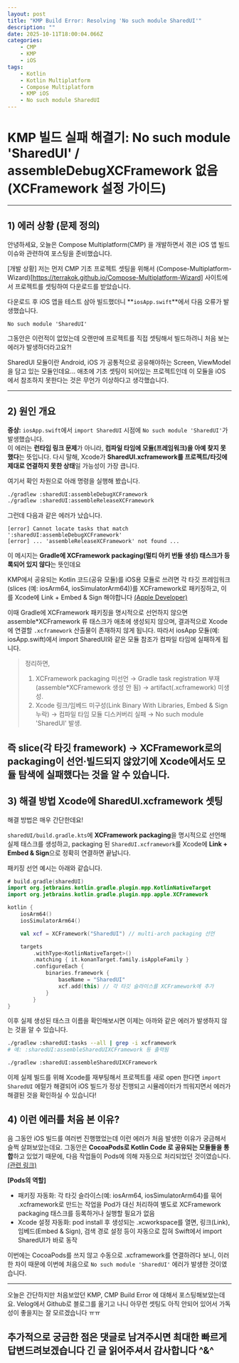 ```yaml
---
layout: post
title: "KMP Build Error: Resolving 'No such module SharedUI'"
description: ""
date: 2025-10-11T18:00:04.066Z
categories:
    - CMP
    - KMP
    - iOS
tags:
    - Kotlin
    - Kotlin Multiplatform
    - Compose Multiplatform
    - KMP iOS
    - No such module SharedUI
---
```


# KMP 빌드 실패 해결기: **No such module 'SharedUI'** / **assembleDebugXCFramework 없음** (XCFramework 설정 가이드)

---

## 1) 에러 상황 (문제 정의)

안녕하세요, 오늘은 Compose Multiplatform(CMP) 을 개발하면서 겪은 iOS 앱 빌드 이슈와 관련하여 포스팅을 준비했습니다.

[개발 상황]
저는 먼저 CMP 기초 프로젝트 셋팅을 위해서 (Compose-Multiplatform-Wizard)[https://terrakok.github.io/Compose-Multiplatform-Wizard] 사이트에서 프로젝트를 셋팅하여 다운로드를 받았습니다.

다운로드 후 iOS 앱을 테스트 삼아 빌드했더니 **`iosApp.swift`**에서 다음 오류가 발생했습니다.

```
No such module 'SharedUI'
```

그동안은 이런적이 없었는데 오랜만에 프로젝트를 직접 셋팅해서 빌드하려니 처음 보는 에러가 발생하더라고요?!  
  
SharedUI 모듈이란 Android, iOS 가 공통적으로 공유해야하는 Screen, ViewModel 을 담고 있는 모듈인데요... 애초에 기초 셋팅이 되어있는 프로젝트인데 이 모듈을 iOS 에서 참조하지 못한다는 것은 무언가 이상하다고 생각했습니다.

---

## 2) 원인 개요

**증상:** `iosApp.swift`에서 `import SharedUI` 시점에 `No such module 'SharedUI'`가 발생했습니다.  
이 에러는 **런타임 링크 문제**가 아니라, **컴파일 타임에 모듈(프레임워크)을 아예 찾지 못했다**는 뜻입니다. 다시 말해, Xcode가 **SharedUI.xcframework를 프로젝트/타깃에 제대로 연결하지 못한 상태**일 가능성이 가장 큽니다.
  
여기서 확인 차원으로 아래 명령을 실행해 봤습니다.

```bash
./gradlew :sharedUI:assembleDebugXCFramework
./gradlew :sharedUI:assembleReleaseXCFramework
```
  
그런데 다음과 같은 에러가 났습니다.
  
```
[error] Cannot locate tasks that match ':sharedUI:assembleDebugXCFramework'
[error] ... 'assembleReleaseXCFramework' not found ...
```
  
이 메시지는 **Gradle에 XCFramework packaging(멀티 아키 번들 생성) 태스크가 등록되어 있지 않다**는 뜻인데요  

KMP에서 공유되는 Kotlin 코드(공유 모듈)를 iOS용 모듈로 쓰려면 각 타깃 프레임워크(slices (예: iosArm64, iosSimulatorArm64))를 XCFramework로 패키징하고, 이를 Xcode에 Link + Embed & Sign 해야합니다 [(Apple Developer)](https://developer.apple.com/documentation/xcode/creating-a-multi-platform-binary-framework-bundle)  
  
이때 Gradle에 XCFramework 패키징을 명시적으로 선언하지 않으면 assemble*XCFramework 류 태스크가 애초에 생성되지 않으며, 결과적으로 Xcode에 연결할 `.xcframework` 산출물이 존재하지 않게 됩니다. 따라서 iosApp 모듈(예: iosApp.swift)에서 import SharedUI와 같은 모듈 참조가 컴파일 타임에 실패하게 됩니다.
  
> 정리하면,
> 1) XCFramework packaging 미선언 → Gradle task registration 부재(assemble*XCFramework 생성 안 됨) → artifact(.xcframework) 미생성.
> 2) Xcode 링크/임베드 미구성(Link Binary With Libraries, Embed & Sign 누락) → 컴파일 타임 모듈 디스커버리 실패 → No such module 'SharedUI' 발생.  
  
  
**즉 slice(각 타깃 framework) → XCFramework로의 packaging이 선언·빌드되지 않았기에 Xcode에서도 모듈 탐색에 실패했다는 것을 알 수 있습니다.**
---

## 3) 해결 방법 **Xcode에 SharedUI.xcframework 셋팅**
해결 방법은 매우 간단한데요!  
  
`sharedUI/build.gradle.kts`에 **XCFramework packaging**을 명시적으로 선언해 실제 태스크를 생성하고, packaging 된 `SharedUI.xcframework`를 Xcode에 **Link + Embed & Sign**으로 정확히 연결하면 끝납니다.

패키징 선언 예시는 아래와 같습니다.
```kotlin
# build.gradle(sharedUI)
import org.jetbrains.kotlin.gradle.plugin.mpp.KotlinNativeTarget
import org.jetbrains.kotlin.gradle.plugin.mpp.apple.XCFramework

kotlin {
    iosArm64()
    iosSimulatorArm64()

    val xcf = XCFramework("SharedUI") // multi-arch packaging 선언

    targets
        .withType<KotlinNativeTarget>()
        .matching { it.konanTarget.family.isAppleFamily }
        .configureEach {
            binaries.framework {
                baseName = "SharedUI"
                xcf.add(this) // 각 타깃 슬라이스를 XCFramework에 추가
            }
        }
}
```

이후 실제 생성된 태스크 이름을 확인해보시면 이제는 아까와 같은 에러가 발생하지 않는 것을 알 수 있습니다.

```bash
./gradlew :sharedUI:tasks --all | grep -i xcframework
# 예: :sharedUI:assembleSharedUIXCFramework 등 출력됨

./gradlew :sharedUI:assembleSharedUIXCFramework
```

이제 실제 빌드를 위해 Xcode를 재부팅해서 프로젝트를 새로 open 한다면 `import SharedUI`  에럴가 해결되어 iOS 빌드가 정상 진행되고 시뮬레이터가 띄워지면서 에러가 해결된 것을 확인하실 수 있습니다!

## 4) 이런 에러를 처음 본 이유?
음 그동안 iOS 빌드를 여러번 진행했었는데 이런 에러가 처음 발생한 이유가 궁금해서 슬쩍 살펴보았는데요.
그동안은 **CocoaPods로 Kotlin Code 로 공유되는 모듈들을 통합**하고 있었기 때문에, 다음 작업들이 Pods에 의해 자동으로 처리되었던 것이였습니다. [(관련 링크)](https://www.jetbrains.com/help/kotlin-multiplatform-dev/multiplatform-cocoapods-overview.html#configure-the-project)

**[Pods의 역할]**
- 패키징 자동화: 각 타깃 슬라이스(예: iosArm64, iosSimulatorArm64)를 묶어 .xcframework로 만드는 작업을 Pod가 대신 처리하여 별도로 XCFramework packaging 태스크를 등록하거나 실행할 필요가 없음
- Xcode 설정 자동화: pod install 후 생성되는 .xcworkspace를 열면,
링크(Link), 임베드(Embed & Sign), 검색 경로 설정 등이 자동으로 잡혀 Swift에서 import SharedUI가 바로 동작

이번에는 CocoaPods를 쓰지 않고 수동으로 .xcframework를 연결하려다 보니, 이러한 차이 때문에 이번에 처음으로 `No such module 'SharedUI'` 에러가 발생한 것이였습니다.
  
  
  
---

오늘은 간단하지만 처음보았던 KMP, CMP Build Error 에 대해서 포스팅해보았는데요.
Velog에서 Github로 블로그를 옮기고 나니 아무런 셋팅도 아직 안되어 있어서 가독성이 좋을지는 잘 모르겠습니다 ㅠㅠ


추가적으로 궁금한 점은 댓글로 남겨주시면 최대한 빠르게 답변드려보겠습니다 긴 글 읽어주셔서 감사합니다 ^&^
---
